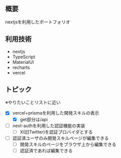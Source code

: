 ## 概要

nextjsを利用したポートフォリオ

## 利用技術

- nextjs
- TypeScript
- MaterialUI
- recharts
- vercel

## トピック

※やりたいことリストに近い

- [x] vercel+prismaを利用した開発スキルの表示
    - [x] get部分は/api
- [ ] next-authを利用した認証機能の実装
    - [ ] X(旧Twitter)を認証プロバイダとする
- [ ] 認証済ユーザのみ開発スキルページが編集できる
    - [ ] 開発スキルのページをブラウザ上から編集できる
    - [ ] 認証済であれば編集できる